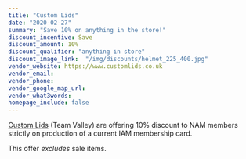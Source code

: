 ```yaml
---
title: "Custom Lids"
date: "2020-02-27"
summary: "Save 10% on anything in the store!"
discount_incentive: Save
discount_amount: 10%
discount_qualifier: "anything in store"
discount_image_link:  "/img/discounts/helmet_225_400.jpg"
vendor_website: https://www.customlids.co.uk
vendor_email:
vendor_phone:
vendor_google_map_url:
vendor_what3words:
homepage_include: false
---
```


[Custom Lids](https://www.customlids.co.uk "Go to Custom Lids website") (Team Valley) are offering 10% discount to NAM members strictly on production of a current IAM membership card. 

This offer *excludes* sale items.